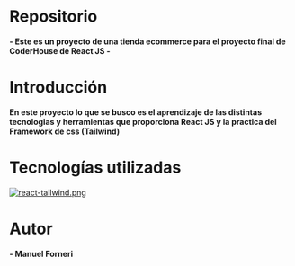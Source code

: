 # Repositorio

**- Este es un proyecto de una tienda ecommerce para el proyecto final de CoderHouse de React JS -**

# Introducción

**En este proyecto lo que se busco es el aprendizaje de las distintas tecnologias y herramientas que proporciona React JS y la practica del Framework de css (Tailwind)**

# Tecnologías utilizadas

[![react-tailwind.png](https://i.postimg.cc/BZLVr42v/react-tailwind.png)](https://postimg.cc/dDF6dMHM)

# Autor

**- Manuel Forneri**
